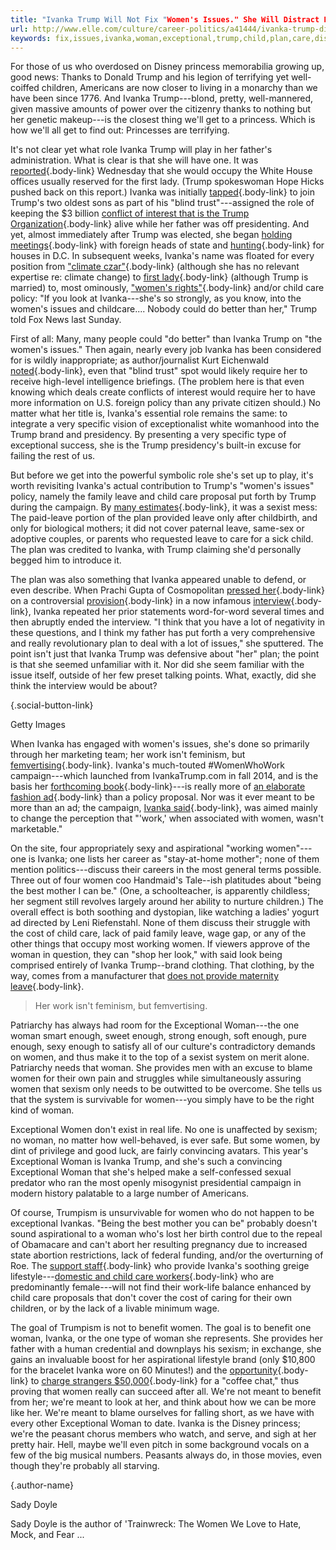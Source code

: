 ```yaml
---
title: "Ivanka Trump Will Not Fix "Women's Issues." She Will Distract From Them."
url: http://www.elle.com/culture/career-politics/a41444/ivanka-trump-distraction/
keywords: fix,issues,ivanka,woman,exceptional,trump,child,plan,care,distract,womens,women,ivankas
---
```

For those of us who overdosed on Disney princess memorabilia growing up, good news: Thanks to Donald Trump and his legion of terrifying yet well-coiffed children, Americans are now closer to living in a monarchy than we have been since 1776. And Ivanka Trump---blond, pretty, well-mannered, given massive amounts of power over the citizenry thanks to nothing but her genetic makeup---is the closest thing we\'ll get to a princess. Which is how we\'ll all get to find out: Princesses are terrifying.

It\'s not clear yet what role Ivanka Trump will play in her father\'s administration. What is clear is that she will have one. It was [reported](http://thehill.com/blogs/blog-briefing-room/news/310414-ivanka-trump-to-get-office-in-white-house-space-reserved-for){.body-link} Wednesday that she would occupy the White House offices usually reserved for the first lady. (Trump spokeswoman Hope Hicks pushed back on this report.) Ivanka was initially [tapped](http://www.newsweek.com/2016/09/30/donald-trump-blind-trust-foreign-business-deals-500398.html){.body-link} to join Trump\'s two oldest sons as part of his \"blind trust\"---assigned the role of keeping the \$3 billion [conflict of interest that is the Trump Organization](http://www.newsweek.com/2016/09/30/donald-trump-blind-trust-foreign-business-deals-500398.html){.body-link} alive while her father was off presidenting. And yet, almost immediately after Trump was elected, she began [holding meetings](http://www.politico.com/blogs/donald-trump-administration/2016/11/ivanka-trump-shinzo-abe-meeting-231593){.body-link} with foreign heads of state and [hunting](https://www.washingtonpost.com/news/reliable-source/wp/2016/12/05/ivanka-trump-and-jared-kushner-are-reportedly-house-hunting-in-washington){.body-link} for houses in D.C. In subsequent weeks, Ivanka\'s name was floated for every position from [\"climate czar\"](http://www.politico.com/story/2016/11/ivanka-trump-climate-czar-232031){.body-link} (although she has no relevant expertise re: climate change) to [first lady](http://www.theblaze.com/news/2016/12/13/ivanka-trump-may-serve-as-first-lady-in-place-of-melania){.body-link} (although Trump is married) to, most ominously, [\"women\'s rights\"](http://thehill.com/homenews/administration/309849-trump-id-love-to-have-ivanka-jared-kushner-involved){.body-link} and/or child care policy: \"If you look at Ivanka---she\'s so strongly, as you know, into the women\'s issues and childcare\.... Nobody could do better than her,\" Trump told Fox News last Sunday.

First of all: Many, many people could \"do better\" than Ivanka Trump on \"the women\'s issues.\" Then again, nearly every job Ivanka has been considered for is wildly inappropriate; as author/journalist Kurt Eichenwald [noted](https://www.democracynow.org/2016/9/15/us_foreign_policy_for_sale_behind){.body-link}, even that \"blind trust\" spot would likely require her to receive high-level intelligence briefings. (The problem here is that even knowing which deals create conflicts of interest would require her to have more information on U.S. foreign policy than any private citizen should.) No matter what her title is, Ivanka\'s essential role remains the same: to integrate a very specific vision of exceptionalist white womanhood into the Trump brand and presidency. By presenting a very specific type of exceptional success, she is the Trump presidency\'s built-in excuse for failing the rest of us.

But before we get into the powerful symbolic role she\'s set up to play, it\'s worth revisiting Ivanka\'s actual contribution to Trump\'s \"women\'s issues\" policy, namely the family leave and child care proposal put forth by Trump during the campaign. By [many estimates](http://www.rollingstone.com/politics/features/in-trumps-america-only-women-take-care-of-babies-w439911){.body-link}, it was a sexist mess: The paid-leave portion of the plan provided leave only after childbirth, and only for biological mothers; it did not cover paternal leave, same-sex or adoptive couples, or parents who requested leave to care for a sick child. The plan was credited to Ivanka, with Trump claiming she\'d personally begged him to introduce it.

The plan was also something that Ivanka appeared unable to defend, or even describe. When Prachi Gupta of Cosmopolitan [pressed her](http://www.cosmopolitan.com/politics/a3356886/ivanka-trump-child-care-maternity-leave-policy/){.body-link} on a controversial [provision](http://www.cosmopolitan.com/politics/a3356886/ivanka-trump-child-care-maternity-leave-policy/){.body-link} in a now infamous [interview](http://www.cosmopolitan.com/politics/a3356886/ivanka-trump-child-care-maternity-leave-policy/){.body-link}, Ivanka repeated her prior statements word-for-word several times and then abruptly ended the interview. \"I think that you have a lot of negativity in these questions, and I think my father has put forth a very comprehensive and really revolutionary plan to deal with a lot of issues,\" she sputtered. The point isn\'t just that Ivanka Trump was defensive about \"her\" plan; the point is that she seemed unfamiliar with it. Nor did she seem familiar with the issue itself, outside of her few preset talking points. What, exactly, did she think the interview would be about?

[](//pinterest.com/pin/create/button/?url=https%3A%2F%2Fwww.elle.com%2Fculture%2Fcareer-politics%2Fa41444%2Fivanka-trump-distraction%2F&description=Princesses%20Are%20Terrifying.%20So%20Is%20Ivanka%20Trump&media=https%3A%2F%2Fhips.hearstapps.com%2Fell.h-cdn.co%2Fassets%2F16%2F42%2F1476795231-ivanka-trump.jpg%3Fresize%3D1600%3A%2A){.social-button-link}

Getty Images

When Ivanka has engaged with women\'s issues, she\'s done so primarily through her marketing team; her work isn\'t feminism, but [femvertising](http://https://www.theguardian.com/lifeandstyle/2015/oct/12/femvertising-branded-feminism){.body-link}. Ivanka\'s much-touted \#WomenWhoWork campaign---which launched from IvankaTrump.com in fall 2014, and is the basis her [forthcoming book](http://www.vanityfair.com/news/2016/06/ivanka-trump-book){.body-link}---is really more of [an elaborate fashion ad](http://www.ivankatrump.com/womenwhowork/){.body-link} than a policy proposal. Nor was it ever meant to be more than an ad; the campaign, [Ivanka said](http://www.vogue.com/4403905/ivanka-trump-women-who-work-campaign/){.body-link}, was aimed mainly to change the perception that \"\'work,\' when associated with women, wasn\'t marketable.\"

On the site, four appropriately sexy and aspirational \"working women\"---one is Ivanka; one lists her career as \"stay-at-home mother\"; none of them mention politics---discuss their careers in the most general terms possible. Three out of four women coo Handmaid\'s Tale--ish platitudes about \"being the best mother I can be.\" (One, a schoolteacher, is apparently childless; her segment still revolves largely around her ability to nurture children.) The overall effect is both soothing and dystopian, like watching a ladies\' yogurt ad directed by Leni Riefenstahl. None of them discuss their struggle with the cost of child care, lack of paid family leave, wage gap, or any of the other things that occupy most working women. If viewers approve of the woman in question, they can \"shop her look,\" with said look being comprised entirely of Ivanka Trump--brand clothing. That clothing, by the way, comes from a manufacturer that [does not provide maternity leave](http://www.vanityfair.com/news/2016/08/ivanka-trump-maternity-leave){.body-link}.

> Her work isn\'t feminism, but femvertising.

Patriarchy has always had room for the Exceptional Woman---the one woman smart enough, sweet enough, strong enough, soft enough, pure enough, sexy enough to satisfy all of our culture\'s contradictory demands on women, and thus make it to the top of a sexist system on merit alone. Patriarchy needs that woman. She provides men with an excuse to blame women for their own pain and struggles while simultaneously assuring women that sexism only needs to be outwitted to be overcome. She tells us that the system is survivable for women---you simply have to be the right kind of woman.

Exceptional Women don\'t exist in real life. No one is unaffected by sexism; no woman, no matter how well-behaved, is ever safe. But some women, by dint of privilege and good luck, are fairly convincing avatars. This year\'s Exceptional Woman is Ivanka Trump, and she\'s such a convincing Exceptional Woman that she\'s helped make a self-confessed sexual predator who ran the most openly misogynist presidential campaign in modern history palatable to a large number of Americans.

Of course, Trumpism is unsurvivable for women who do not happen to be exceptional Ivankas. \"Being the best mother you can be\" probably doesn\'t sound aspirational to a woman who\'s lost her birth control due to the repeal of Obamacare and can\'t abort her resulting pregnancy due to increased state abortion restrictions, lack of federal funding, and/or the overturning of Roe. The [support staff](http://www.slate.com/blogs/xx_factor/2016/11/21/ivanka_trump_shouldn_t_hide_the_domestic_help_that_makes_her_vision_of_work.html){.body-link} who provide Ivanka\'s soothing greige lifestyle---[domestic and child care workers](http://nymag.com/thecut/2016/11/ivanka-should-show-us-the-women-who-make-her-life-possible.html){.body-link} who are predominantly female---will not find their work-life balance enhanced by child care proposals that don\'t cover the cost of caring for their own children, or by the lack of a livable minimum wage.

The goal of Trumpism is not to benefit women. The goal is to benefit one woman, Ivanka, or the one type of woman she represents. She provides her father with a human credential and downplays his sexism; in exchange, she gains an invaluable boost for her aspirational lifestyle brand (only \$10,800 for the bracelet Ivanka wore on 60 Minutes!) and the [opportunity](file://localhost/href=http/::www.huffingtonpost.com:entry:ivanka-trump-auction-coffee_us_584f34cae4b0bd9c3dfe5ba0){.body-link} to [charge strangers \$50,000](http://www.huffingtonpost.com/entry/ivanka-trump-auction-coffee_us_584f34cae4b0bd9c3dfe5ba0?section=politics){.body-link} for a \"coffee chat,\" thus proving that women really can succeed after all. We\'re not meant to benefit from her; we\'re meant to look at her, and think about how we can be more like her. We\'re meant to blame ourselves for falling short, as we have with every other Exceptional Woman to date. Ivanka is the Disney princess; we\'re the peasant chorus members who watch, and serve, and sigh at her pretty hair. Hell, maybe we\'ll even pitch in some background vocals on a few of the big musical numbers. Peasants always do, in those movies, even though they\'re probably all starving.

[](/author/17055/sady-doyle/){.author-name}

Sady Doyle

Sady Doyle is the author of \'Trainwreck: The Women We Love to Hate, Mock, and Fear \...
